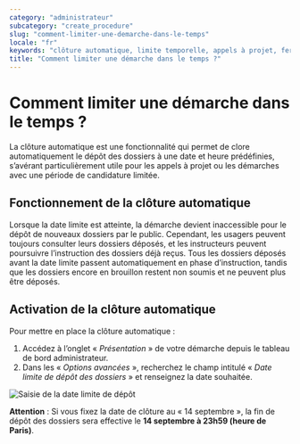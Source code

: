 ```yaml
---
category: "administrateur"
subcategory: "create_procedure"
slug: "comment-limiter-une-demarche-dans-le-temps"
locale: "fr"
keywords: "clôture automatique, limite temporelle, appels à projet, fermer une démarche"
title: "Comment limiter une démarche dans le temps ?"
---
```


# Comment limiter une démarche dans le temps ?

La clôture automatique est une fonctionnalité qui permet de clore automatiquement le dépôt des dossiers à une date et heure prédéfinies, s’avérant particulièrement utile pour les appels à projet ou les démarches avec une période de candidature limitée.

## Fonctionnement de la clôture automatique

Lorsque la date limite est atteinte, la démarche devient inaccessible pour le dépôt de nouveaux dossiers par le public. Cependant, les usagers peuvent toujours consulter leurs dossiers déposés, et les instructeurs peuvent poursuivre l’instruction des dossiers déjà reçus. Tous les dossiers déposés avant la date limite passent automatiquement en phase d’instruction, tandis que les dossiers encore en brouillon restent non soumis et ne peuvent plus être déposés.

## Activation de la clôture automatique

Pour mettre en place la clôture automatique :

1. Accédez à l’onglet « _Présentation_ » de votre démarche depuis le tableau de bord administrateur.
2. Dans les « _Options avancées_ », recherchez le champ intitulé « _Date limite de dépôt des dossiers_ » et renseignez la date souhaitée.

![Saisie de la date limite de dépôt](faq/administrateur-set-auto-close-date.png)

**Attention** : Si vous fixez la date de clôture au « 14 septembre », la fin de dépôt des dossiers sera effective le **14 septembre à 23h59 (heure de Paris)**.

